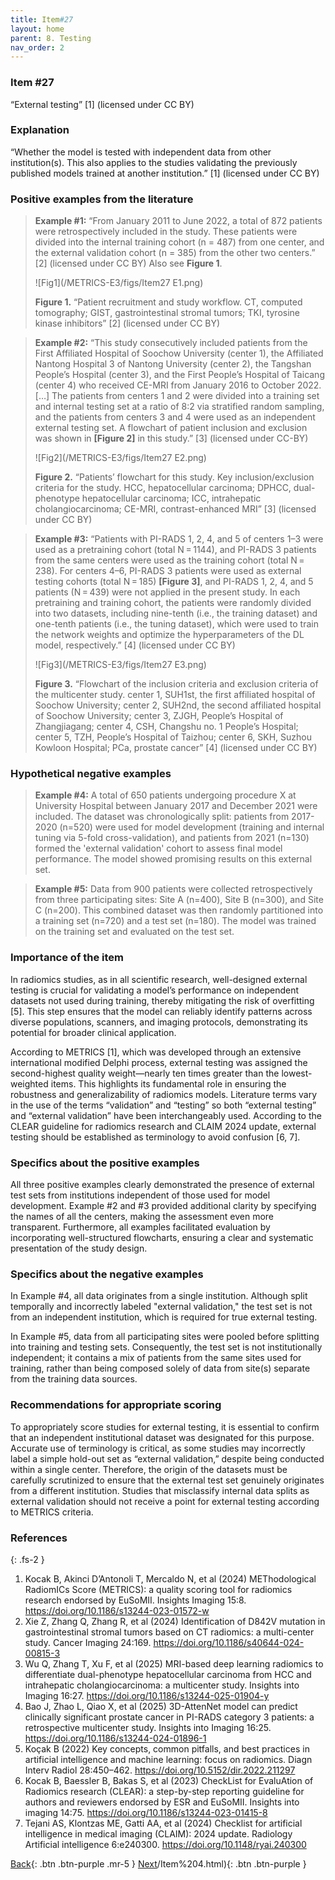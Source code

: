 ```yaml
---
title: Item#27
layout: home
parent: 8. Testing
nav_order: 2
---
```


### Item #27
“External testing” [1]  (licensed under CC BY)

### Explanation
“Whether the model is tested with independent data from other institution(s). This also applies to the studies validating the previously published models trained at another institution.” [1]  (licensed under CC BY)

### Positive examples from the literature 
> **Example #1:** “From January 2011 to June 2022, a total of 872 patients were retrospectively included in the study. These patients were divided into the internal training cohort (n = 487) from one center, and the external validation cohort (n = 385) from the other two centers.” [2] (licensed under CC BY)
> Also see **Figure 1**.
>
>![Fig1](/METRICS-E3/figs/Item27 E1.png)
> 
> **Figure 1.** “Patient recruitment and study workflow. CT, computed tomography; GIST, gastrointestinal stromal tumors; TKI, tyrosine kinase inhibitors” [2] (licensed under CC BY)

> **Example #2:** “This study consecutively included patients from the First Affiliated Hospital of Soochow University (center 1), the Affiliated Nantong Hospital 3 of Nantong University (center 2), the Tangshan People’s Hospital (center 3), and the First People’s Hospital of Taicang (center 4) who received CE-MRI from January 2016 to October 2022. […] The patients from centers 1 and 2 were divided into a training set and internal testing set at a ratio of 8:2 via stratified random sampling, and the patients from centers 3 and 4 were used as an independent external testing set. A flowchart of patient inclusion and exclusion was shown in **[Figure 2]** in this study.” [3] (licensed under CC-BY)
>
>![Fig2](/METRICS-E3/figs/Item27 E2.png)
>
> **Figure 2.** “Patients’ flowchart for this study. Key inclusion/exclusion criteria for the study. HCC, hepatocellular carcinoma; DPHCC, dual-phenotype hepatocellular carcinoma; ICC, intrahepatic cholangiocarcinoma; CE-MRI, contrast-enhanced MRI” [3] (licensed under CC BY)

> **Example #3:** “Patients with PI-RADS 1, 2, 4, and 5 of centers 1–3 were used as a pretraining cohort (total N = 1144), and PI-RADS 3 patients from the same centers were used as the training cohort (total N = 238). For centers 4–6, PI-RADS 3 patients were used as external testing cohorts (total N = 185) **[Figure 3]**, and PI-RADS 1, 2, 4, and 5 patients (N = 439) were not applied in the present study. In each pretraining and training cohort, the patients were randomly divided into two datasets, including nine-tenth (i.e., the training dataset) and one-tenth patients (i.e., the tuning dataset), which were used to train the network weights and optimize the hyperparameters of the DL model, respectively.” [4] (licensed under CC BY)
>
>![Fig3](/METRICS-E3/figs/Item27 E3.png)
> 
> **Figure 3.** “Flowchart of the inclusion criteria and exclusion criteria of the multicenter study. center 1, SUH1st, the first affiliated hospital of Soochow University; center 2, SUH2nd, the second affiliated hospital of Soochow University; center 3, ZJGH, People’s Hospital of Zhangjiagang; center 4, CSH, Changshu no. 1 People’s Hospital; center 5, TZH, People’s Hospital of Taizhou; center 6, SKH, Suzhou Kowloon Hospital; PCa, prostate cancer” [4] (licensed under CC BY)

### Hypothetical negative examples
> **Example #4:** A total of 650 patients undergoing procedure X at University Hospital between January 2017 and December 2021 were included. The dataset was chronologically split: patients from 2017-2020 (n=520) were used for model development (training and internal tuning via 5-fold cross-validation), and patients from 2021 (n=130) formed the 'external validation' cohort to assess final model performance. The model showed promising results on this external set.

> **Example #5:** Data from 900 patients were collected retrospectively from three participating sites: Site A (n=400), Site B (n=300), and Site C (n=200). This combined dataset was then randomly partitioned into a training set (n=720) and a test set (n=180). The model was trained on the training set and evaluated on the test set.

### Importance of the item
In radiomics studies, as in all scientific research, well-designed external testing is crucial for validating a model’s performance on independent datasets not used during training, thereby mitigating the risk of overfitting [5]. This step ensures that the model can reliably identify patterns across diverse populations, scanners, and imaging protocols, demonstrating its potential for broader clinical application.

According to METRICS [1], which was developed through an extensive international modified Delphi process, external testing was assigned the second-highest quality weight—nearly ten times greater than the lowest-weighted items. This highlights its fundamental role in ensuring the robustness and generalizability of radiomics models.
Literature terms vary in the use of the terms “validation” and “testing” so both “external testing” and “external validation” have been interchangeably used. According to the CLEAR guideline for radiomics research and CLAIM 2024 update, external testing should be established as terminology to avoid confusion [6, 7].

### Specifics about the positive examples
All three positive examples clearly demonstrated the presence of external test sets from institutions independent of those used for model development. Example #2 and #3 provided additional clarity by specifying the names of all the centers, making the assessment even more transparent. Furthermore, all examples facilitated evaluation by incorporating well-structured flowcharts, ensuring a clear and systematic presentation of the study design.

### Specifics about the negative examples
In Example #4, all data originates from a single institution. Although split temporally and incorrectly labeled "external validation," the test set is not from an independent institution, which is required for true external testing.

In Example #5, data from all participating sites were pooled before splitting into training and testing sets. Consequently, the test set is not institutionally independent; it contains a mix of patients from the same sites used for training, rather than being composed solely of data from site(s) separate from the training data sources.
### Recommendations for appropriate scoring
To appropriately score studies for external testing, it is essential to confirm that an independent institutional dataset was designated for this purpose. Accurate use of terminology is critical, as some studies may incorrectly label a simple hold-out set as “external validation,” despite being conducted within a single center. Therefore, the origin of the datasets must be carefully scrutinized to ensure that the external test set genuinely originates from a different institution. Studies that misclassify internal data splits as external validation should not receive a point for external testing according to METRICS criteria.

### References
{: .fs-2 }

1. 	Kocak B, Akinci D’Antonoli T, Mercaldo N, et al (2024) METhodological RadiomICs Score (METRICS): a quality scoring tool for radiomics research endorsed by EuSoMII. Insights Imaging 15:8. https://doi.org/10.1186/s13244-023-01572-w
2. 	Xie Z, Zhang Q, Zhang R, et al (2024) Identification of D842V mutation in gastrointestinal stromal tumors based on CT radiomics: a multi-center study. Cancer Imaging 24:169. https://doi.org/10.1186/s40644-024-00815-3
3. 	Wu Q, Zhang T, Xu F, et al (2025) MRI-based deep learning radiomics to differentiate dual-phenotype hepatocellular carcinoma from HCC and intrahepatic cholangiocarcinoma: a multicenter study. Insights into Imaging 16:27. https://doi.org/10.1186/s13244-025-01904-y
4. 	Bao J, Zhao L, Qiao X, et al (2025) 3D-AttenNet model can predict clinically significant prostate cancer in PI-RADS category 3 patients: a retrospective multicenter study. Insights into Imaging 16:25. https://doi.org/10.1186/s13244-024-01896-1
5. 	Koçak B (2022) Key concepts, common pitfalls, and best practices in artificial intelligence and machine learning: focus on radiomics. Diagn Interv Radiol 28:450–462. https://doi.org/10.5152/dir.2022.211297
6. 	Kocak B, Baessler B, Bakas S, et al (2023) CheckList for EvaluAtion of Radiomics research (CLEAR): a step-by-step reporting guideline for authors and reviewers endorsed by ESR and EuSoMII. Insights into imaging 14:75. https://doi.org/10.1186/s13244-023-01415-8
7. 	Tejani AS, Klontzas ME, Gatti AA, et al (2024) Checklist for artificial intelligence in medical imaging (CLAIM): 2024 update. Radiology Artificial intelligence 6:e240300. https://doi.org/10.1148/ryai.240300

[Back](https://radiomic.github.io/METRICS-E3/docs/Testing%20(Item%2026-27)/Item%2026.html){: .btn .btn-purple  .mr-5  }
[Next](https://radiomic.github.io/METRICS-E3/docs/Open%20Science%20(Item%2028-30)/Item%2028.html)/Item%204.html){: .btn .btn-purple   }